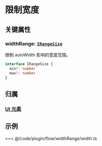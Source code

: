 <script setup>
import Case from '/component/Case.vue'
</script>

# 限制宽度

## 关键属性

### widthRange: [`IRangeSize`](/api/interfaces/IRangeSize.md)

限制 autoWidth 影响的宽度范围。

```ts
interface IRangeSize {
  min?: number
  max?: number
}
```

## 归属

### [UI 元素](/reference/display/UI.md)

## 示例

<<< @/code/plugin/flow/widthRange/width.ts
